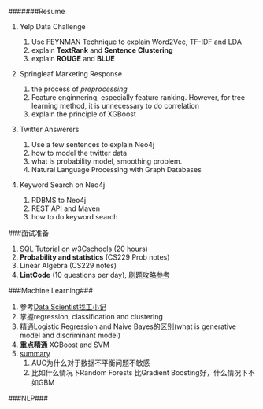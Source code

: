 #######Resume

1. Yelp Data Challenge
    1. Use FEYNMAN Technique to explain Word2Vec, TF-IDF and LDA
    2. explain **TextRank** and **Sentence Clustering**
    3. explain **ROUGE** and **BLUE**

2. Springleaf Marketing Response
    1. the process of *preprocessing*
    2. Feature enginnering, especially feature ranking. However, for tree learning method, it is unnecessary to do correlation
    3. explain the principle of XGBoost

3. Twitter Answerers
    1. Use a few sentences to explain Neo4j
    2. how to model the twitter data
    3. what is probability model, smoothing problem. 
    4. Natural Language Processing with Graph Databases

4. Keyword Search on Neo4j
    1. RDBMS to Neo4j
    2. REST API and Maven
    3. how to do keyword search 

###面试准备
1. [SQL Tutorial on w3Cschools](http://www.w3schools.com/sql/default.asp) (20 hours)
2. **Probability and statistics** (CS229 Prob notes)
3. Linear Algebra (CS229 notes)
4. **LintCode** (10 questions per day), [刷题攻略参考](http://www.1point3acres.com/bbs/thread-191233-1-1.html)


###Machine Learning###
1. 参考[Data Scientist找工小记](http://www.1point3acres.com/bbs/forum.php?mod=viewthread&tid=187357&extra=page%3D1%26filter%3Dtypeid%26typeid%3D35%26sortid%3D192&page=1)
2. 掌握regression, classification and clustering 
3. 精通Logistic Regression and Naive Bayes的区别(what is generative model and discriminant model)
4. **重点精通** XGBoost and SVM
5. [summary](https://docs.google.com/document/d/1u9GUP_YXEkQ5VAO01I-foU5W2lAUwdjf4npzKVqtxWY/edit?usp=sharing)
    1. AUC为什么对于数据不平衡问题不敏感
    2. 比如什么情况下Random Forests 比Gradient Boosting好，什么情况下不如GBM

###NLP###

